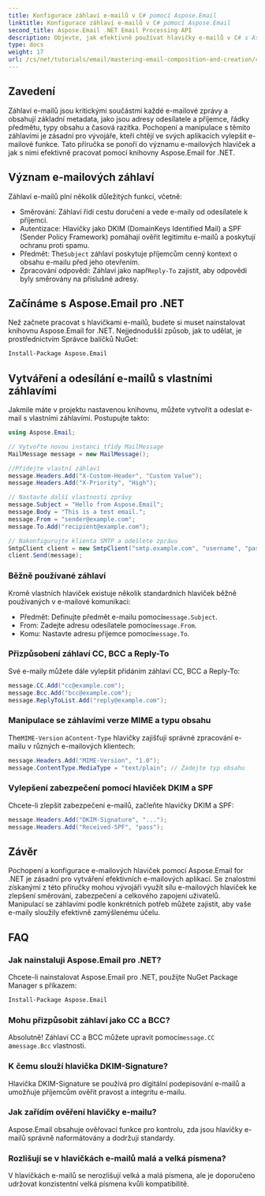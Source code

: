 ```yaml
---
title: Konfigurace záhlaví e-mailů v C# pomocí Aspose.Email
linktitle: Konfigurace záhlaví e-mailů v C# pomocí Aspose.Email
second_title: Aspose.Email .NET Email Processing API
description: Objevte, jak efektivně používat hlavičky e-mailů v C# s Aspose.Email. Tento obsáhlý průvodce se zabývá významem hlaviček e-mailů pro směrování, ověřování a vylepšené zabezpečení.
type: docs
weight: 17
url: /cs/net/tutorials/email/mastering-email-composition-and-creation/configure-email-headers-in-csharp/
---
```

## Zavedení

Záhlaví e-mailů jsou kritickými součástmi každé e-mailové zprávy a obsahují základní metadata, jako jsou adresy odesílatele a příjemce, řádky předmětu, typy obsahu a časová razítka. Pochopení a manipulace s těmito záhlavími je zásadní pro vývojáře, kteří chtějí ve svých aplikacích vylepšit e-mailové funkce. Tato příručka se ponoří do významu e-mailových hlaviček a jak s nimi efektivně pracovat pomocí knihovny Aspose.Email for .NET.

## Význam e-mailových záhlaví

Záhlaví e-mailů plní několik důležitých funkcí, včetně:

- Směrování: Záhlaví řídí cestu doručení a vede e-maily od odesílatele k příjemci.
- Autentizace: Hlavičky jako DKIM (DomainKeys Identified Mail) a SPF (Sender Policy Framework) pomáhají ověřit legitimitu e-mailů a poskytují ochranu proti spamu.
-  Předmět: The`Subject` záhlaví poskytuje příjemcům cenný kontext o obsahu e-mailu před jeho otevřením.
-  Zpracování odpovědí: Záhlaví jako např`Reply-To` zajistit, aby odpovědi byly směrovány na příslušné adresy.

## Začínáme s Aspose.Email pro .NET

Než začnete pracovat s hlavičkami e-mailů, budete si muset nainstalovat knihovnu Aspose.Email for .NET. Nejjednodušší způsob, jak to udělat, je prostřednictvím Správce balíčků NuGet:

```bash
Install-Package Aspose.Email
```

## Vytváření a odesílání e-mailů s vlastními záhlavími

Jakmile máte v projektu nastavenou knihovnu, můžete vytvořit a odeslat e-mail s vlastními záhlavími. Postupujte takto:

```csharp
using Aspose.Email;

// Vytvořte novou instanci třídy MailMessage
MailMessage message = new MailMessage();

//Přidejte vlastní záhlaví
message.Headers.Add("X-Custom-Header", "Custom Value");
message.Headers.Add("X-Priority", "High");

// Nastavte další vlastnosti zprávy
message.Subject = "Hello from Aspose.Email";
message.Body = "This is a test email.";
message.From = "sender@example.com";
message.To.Add("recipient@example.com");

// Nakonfigurujte klienta SMTP a odešlete zprávu
SmtpClient client = new SmtpClient("smtp.example.com", "username", "password");
client.Send(message);
```

### Běžně používané záhlaví

Kromě vlastních hlaviček existuje několik standardních hlaviček běžně používaných v e-mailové komunikaci:

-  Předmět: Definujte předmět e-mailu pomocí`message.Subject`.
-  From: Zadejte adresu odesílatele pomocí`message.From`.
-  Komu: Nastavte adresu příjemce pomocí`message.To`.

### Přizpůsobení záhlaví CC, BCC a Reply-To

Své e-maily můžete dále vylepšit přidáním záhlaví CC, BCC a Reply-To:

```csharp
message.CC.Add("cc@example.com");
message.Bcc.Add("bcc@example.com");
message.ReplyToList.Add("reply@example.com");
```

### Manipulace se záhlavími verze MIME a typu obsahu

 The`MIME-Version` a`Content-Type` hlavičky zajišťují správné zpracování e-mailu v různých e-mailových klientech:

```csharp
message.Headers.Add("MIME-Version", "1.0");
message.ContentType.MediaType = "text/plain"; // Zadejte typ obsahu
```

### Vylepšení zabezpečení pomocí hlaviček DKIM a SPF

Chcete-li zlepšit zabezpečení e-mailů, začleňte hlavičky DKIM a SPF:

```csharp
message.Headers.Add("DKIM-Signature", "...");
message.Headers.Add("Received-SPF", "pass");
```

## Závěr

Pochopení a konfigurace e-mailových hlaviček pomocí Aspose.Email for .NET je zásadní pro vytváření efektivních e-mailových aplikací. Se znalostmi získanými z této příručky mohou vývojáři využít sílu e-mailových hlaviček ke zlepšení směrování, zabezpečení a celkového zapojení uživatelů. Manipulací se záhlavími podle konkrétních potřeb můžete zajistit, aby vaše e-maily sloužily efektivně zamýšlenému účelu.

## FAQ

### Jak nainstaluji Aspose.Email pro .NET?

Chcete-li nainstalovat Aspose.Email pro .NET, použijte NuGet Package Manager s příkazem:
```bash
Install-Package Aspose.Email
```

### Mohu přizpůsobit záhlaví jako CC a BCC?

 Absolutně! Záhlaví CC a BCC můžete upravit pomocí`message.CC` a`message.Bcc` vlastnosti.

### K čemu slouží hlavička DKIM-Signature?

Hlavička DKIM-Signature se používá pro digitální podepisování e-mailů a umožňuje příjemcům ověřit pravost a integritu e-mailu.

### Jak zařídím ověření hlavičky e-mailu?

Aspose.Email obsahuje ověřovací funkce pro kontrolu, zda jsou hlavičky e-mailů správně naformátovány a dodržují standardy.

### Rozlišují se v hlavičkách e-mailů malá a velká písmena?

V hlavičkách e-mailů se nerozlišují velká a malá písmena, ale je doporučeno udržovat konzistentní velká písmena kvůli kompatibilitě.
